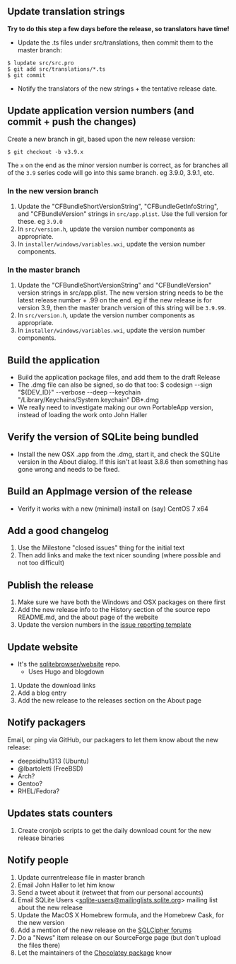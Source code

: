 ## Update translation strings

**Try to do this step a few days before the release, so translators have time!**

* Update the .ts files under src/translations, then commit them to the master branch:

```
$ lupdate src/src.pro
$ git add src/translations/*.ts
$ git commit
```

* Notify the translators of the new strings + the tentative release date.


## Update application version numbers (and commit + push the changes)

Create a new branch in git, based upon the new release version:

    $ git checkout -b v3.9.x

The `x` on the end as the minor version number is correct, as for branches
all of the `3.9` series code will go into this same branch.  eg 3.9.0, 3.9.1, etc.

### In the new version branch

1. Update the "CFBundleShortVersionString", "CFBundleGetInfoString", and "CFBundleVersion" strings in `src/app.plist`.  Use the full version for these.  eg `3.9.0`
2. In `src/version.h`, update the version number components as appropriate.
3. In `installer/windows/variables.wxi`, update the version number components.

### In the master branch

1. Update the "CFBundleShortVersionString" and "CFBundleVersion" version strings in src/app.plist.  The new version string needs to be the latest release number + .99 on the end.  eg if the new release is for version 3.9, then the master branch version of this string will be `3.9.99`.
2. In `src/version.h`, update the version number components as appropriate.
3. In `installer/windows/variables.wxi`, update the version number components.

## Build the application

* Build the application package files, and add them to the draft Release
* The .dmg file can also be signed, so do that too:
    $ codesign --sign "${DEV_ID}" --verbose --deep --keychain "/Library/Keychains/System.keychain" DB*.dmg
* We really need to investigate making our own PortableApp version, instead of loading the work onto John Haller

## Verify the version of SQLite being bundled

* Install the new OSX .app from the .dmg, start it, and check the SQLite version in the About dialog.  If this isn't at least 3.8.6 then something has gone wrong and needs to be fixed.

## Build an AppImage version of the release

* Verify it works with a new (minimal) install on (say) CentOS 7 x64

## Add a good changelog

1. Use the Milestone "closed issues" thing for the initial text
2. Then add links and make the text nicer sounding (where possible and not too difficult)

## Publish the release

1. Make sure we have both the Windows and OSX packages on there first
2. Add the new release info to the History section of the source repo README.md, and the about page of the website
3. Update the version numbers in the [issue reporting template](https://github.com/sqlitebrowser/sqlitebrowser/blob/master/.github/ISSUE_TEMPLATE.md)

## Update website

* It's the [sqlitebrowser/website](https://github.com/sqlitebrowser/website/) repo.
  * Uses Hugo and blogdown
1. Update the download links
2. Add a blog entry
3. Add the new release to the releases section on the About page

## Notify packagers

Email, or ping via GitHub, our packagers to let them know about the new release:

* deepsidhu1313 (Ubuntu)
* @lbartoletti (FreeBSD)
* Arch?
* Gentoo?
* RHEL/Fedora?

## Updates stats counters

1. Create cronjob scripts to get the daily download count for the new release binaries

## Notify people

1. Update currentrelease file in master branch
2. Email John Haller to let him know
3. Send a tweet about it (retweet that from our personal accounts)
4. Email SQLite Users &lt;sqlite-users@mailinglists.sqlite.org&gt; mailing list about the new release
5. Update the MacOS X Homebrew formula, and the Homebrew Cask, for the new version
6. Add a mention of the new release on the [SQLCipher forums](https://discuss.zetetic.net/c/sqlcipher)
7. Do a "News" item release on our SourceForge page (but don't upload the files there)
8. Let the maintainers of the [Chocolatey package](https://chocolatey.org/packages/sqlitebrowser) know